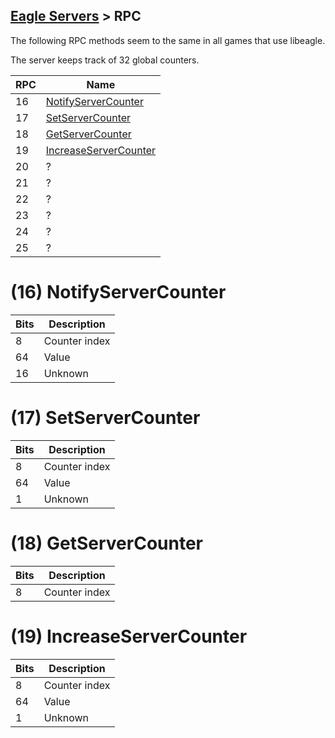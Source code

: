 [Eagle Servers](Eagle-Protocol) > RPC
---

The following RPC methods seem to the same in all games that use libeagle.

The server keeps track of 32 global counters.

| RPC | Name |
| --- | --- |
| 16 | [NotifyServerCounter](#16-notifyservercounter) |
| 17 | [SetServerCounter](#17-setservercounter) |
| 18 | [GetServerCounter](#18-getservercounter) |
| 19 | [IncreaseServerCounter](#19-increaseservercounter) |
| 20 | ? |
| 21 | ? |
| 22 | ? |
| 23 | ? |
| 24 | ? |
| 25 | ? |

# (16) NotifyServerCounter
| Bits | Description |
| --- | --- |
| 8 | Counter index |
| 64 | Value |
| 16 | Unknown |

# (17) SetServerCounter
| Bits | Description |
| --- | --- |
| 8 | Counter index |
| 64 | Value |
| 1 | Unknown |

# (18) GetServerCounter
| Bits | Description |
| --- | --- |
| 8 | Counter index |

# (19) IncreaseServerCounter
| Bits | Description |
| --- | --- |
| 8 | Counter index |
| 64 | Value |
| 1 | Unknown |
